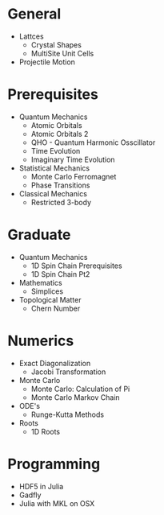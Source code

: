 # General
* Lattces
    * Crystal Shapes
    * MultiSite Unit Cells
* Projectile Motion

# Prerequisites
* Quantum Mechanics
    * Atomic Orbitals
    * Atomic Orbitals 2
    * QHO - Quantum Harmonic Osscillator
    * Time Evolution
    * Imaginary Time Evolution
* Statistical Mechanics
    * Monte Carlo Ferromagnet
    * Phase Transitions
* Classical Mechanics
    * Restricted 3-body

# Graduate
* Quantum Mechanics
    * 1D Spin Chain Prerequisites
    * 1D Spin Chain Pt2
* Mathematics
    * Simplices 
* Topological Matter
    * Chern Number

# Numerics
* Exact Diagonalization
    * Jacobi Transformation
* Monte Carlo
    * Monte Carlo: Calculation of Pi
    * Monte Carlo Markov Chain
* ODE's
    * Runge-Kutta Methods
* Roots
    * 1D Roots

# Programming
* HDF5 in Julia
* Gadfly
* Julia with MKL on OSX
